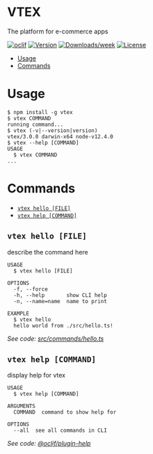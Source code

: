 VTEX
====

The platform for e-commerce apps

[![oclif](https://img.shields.io/badge/cli-oclif-brightgreen.svg)](https://oclif.io)
[![Version](https://img.shields.io/npm/v/vtex.svg)](https://npmjs.org/package/vtex)
[![Downloads/week](https://img.shields.io/npm/dw/vtex.svg)](https://npmjs.org/package/vtex)
[![License](https://img.shields.io/npm/l/vtex.svg)](https://github.com/vtex/toolbelt/blob/master/package.json)

<!-- toc -->
* [Usage](#usage)
* [Commands](#commands)
<!-- tocstop -->
# Usage
<!-- usage -->
```sh-session
$ npm install -g vtex
$ vtex COMMAND
running command...
$ vtex (-v|--version|version)
vtex/3.0.0 darwin-x64 node-v12.4.0
$ vtex --help [COMMAND]
USAGE
  $ vtex COMMAND
...
```
<!-- usagestop -->
# Commands
<!-- commands -->
* [`vtex hello [FILE]`](#vtex-hello-file)
* [`vtex help [COMMAND]`](#vtex-help-command)

## `vtex hello [FILE]`

describe the command here

```
USAGE
  $ vtex hello [FILE]

OPTIONS
  -f, --force
  -h, --help       show CLI help
  -n, --name=name  name to print

EXAMPLE
  $ vtex hello
  hello world from ./src/hello.ts!
```

_See code: [src/commands/hello.ts](https://github.com/vtex/toolbelt/blob/v3.0.0/src/commands/hello.ts)_

## `vtex help [COMMAND]`

display help for vtex

```
USAGE
  $ vtex help [COMMAND]

ARGUMENTS
  COMMAND  command to show help for

OPTIONS
  --all  see all commands in CLI
```

_See code: [@oclif/plugin-help](https://github.com/oclif/plugin-help/blob/v2.2.3/src/commands/help.ts)_
<!-- commandsstop -->
